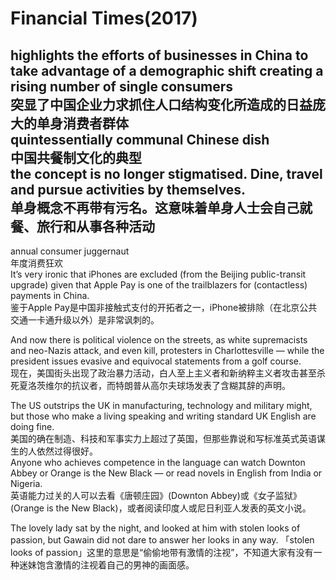 # Financial Times(2017)

highlights the efforts of businesses in China to take advantage of a demographic shift creating a rising number of single consumers  
突显了中国企业力求抓住人口结构变化所造成的日益庞大的单身消费者群体  
quintessentially communal Chinese dish  
中国共餐制文化的典型  
the concept is no longer stigmatised. Dine, travel and pursue activities by themselves.  
单身概念不再带有污名。这意味着单身人士会自己就餐、旅行和从事各种活动  
-----------

annual consumer juggernaut  
年度消费狂欢  
It’s very ironic that iPhones are excluded (from the Beijing public-transit upgrade) given that Apple Pay is one of the trailblazers for (contactless) payments in China.  
鉴于Apple Pay是中国非接触式支付的开拓者之一，iPhone被排除（在北京公共交通一卡通升级以外）是非常讽刺的。  

And now there is political violence on the streets, as white supremacists and neo-Nazis attack, and even kill, protesters in Charlottesville — while the president issues evasive and equivocal statements from a golf course.  
现在，美国街头出现了政治暴力活动，白人至上主义者和新纳粹主义者攻击甚至杀死夏洛茨维尔的抗议者，而特朗普从高尔夫球场发表了含糊其辞的声明。  

The US outstrips the UK in manufacturing, technology and military might, but those who make a living speaking and writing standard UK English are doing fine.  
美国的确在制造、科技和军事实力上超过了英国，但那些靠说和写标准英式英语谋生的人依然过得很好。  
Anyone who achieves competence in the language can watch Downton Abbey or Orange is the New Black — or read novels in English from India or Nigeria.  
英语能力过关的人可以去看《唐顿庄园》(Downton Abbey)或《女子监狱》(Orange is the New Black)，或者阅读印度人或尼日利亚人发表的英文小说。  

The lovely lady sat by the night, and looked at him with stolen looks of passion, but Gawain did not dare to answer her looks in any way.
「stolen looks of passion」这里的意思是“偷偷地带有激情的注视”，不知道大家有没有一种迷妹饱含激情的注视着自己的男神的画面感。
